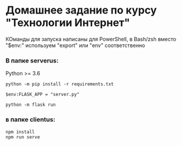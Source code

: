 # Домашнее задание по курсу "Технологии Интернет"

КОманды для запуска написаны для PowerShell, в Bash/zsh вместо "$env:" используем "export" или "env" соответственно

### В папке serverus:
Python >= 3.6
~~~
python -m pip install -r requirements.txt

$env:FLASK_APP = "server.py"

python -m flask run
~~~

### в папке clientus:
~~~
npm install
npm run serve
~~~
